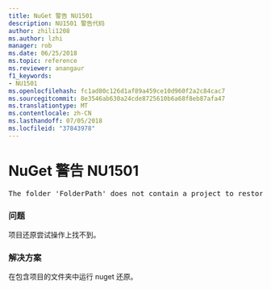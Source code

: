 ```yaml
---
title: NuGet 警告 NU1501
description: NU1501 警告代码
author: zhili1208
ms.author: lzhi
manager: rob
ms.date: 06/25/2018
ms.topic: reference
ms.reviewer: anangaur
f1_keywords:
- NU1501
ms.openlocfilehash: fc1ad80c126d1af89a459ce10d960f2a2c84cac7
ms.sourcegitcommit: 8e3546ab630a24cde8725610b6a68f8eb87afa47
ms.translationtype: MT
ms.contentlocale: zh-CN
ms.lasthandoff: 07/05/2018
ms.locfileid: "37843978"
---
```

# <a name="nuget-warning-nu1501"></a>NuGet 警告 NU1501

<pre>The folder 'FolderPath' does not contain a project to restore.</pre>


### <a name="issue"></a>问题
项目还原尝试操作上找不到。 

### <a name="solution"></a>解决方案
在包含项目的文件夹中运行 nuget 还原。 
